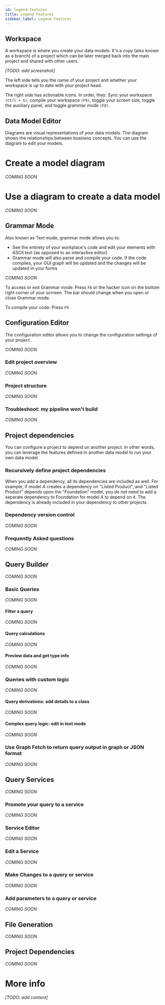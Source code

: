 ```yaml
---
id: legend-features
title: Legend Features
sidebar_label: Legend Features
---
```


## Workspace
A workspace is where you create your data models. It's a copy (also known as a branch) of a project which can be later merged back into the main project and shared with other users.

_[TODO: add screenshot]_

The left side tells you the name of your project and whether your workspace is up to date with your project head.

The right side has actionable icons. In order, they: Sync your workspace `(Ctrl + S)`, compile your workspace `(F9)`, toggle your screen size, toggle the auxiliary panel, and toggle grammar mode `(F8)`.

## Data Model Editor

Diagrams are visual representations of your data models. The diagram shows the relationships between business concepts. You can use the diagram to edit your models.

# Create a model diagram
_COMING SOON_

# Use a diagram to create a data model
_COMING SOON_

## Grammar Mode

Also known as Text mode, grammar mode allows you to:
- See the entirety of your workplace's code and edit your elements with ASCII text (as opposed to an interactive editor)
- Grammar mode will also parse and compile your code. If the code compiles, your GUI graph will be updated and the changes will be updated in your forms

_COMING SOON_

To access or exit Grammar mode: Press `F8` or the hacker icon on the bottom right corner of your scrreen. The bar should change when you open or close Grammar mode. 

To compile your code: Press `F9`

## Configuration Editor

The configuration editor allows you to change the configuration settings of your project.

_COMING SOON_

### Edit project overview
_COMING SOON_

### Project structure
_COMING SOON_

### Troubleshoot: my pipeline won't build
_COMING SOON_

## Project dependencies
You can configure a project to depend on another project. In other words, you can leverage the features defined in another data model to run your own data model. 

### Recursively define project dependencies
When you add a dependency, all its dependencies are included as well. For example, if model $A$ creates a dependency on "Listed Product", and "Listed Product" depends upon the "Foundation" model, you _do not_ need to add a separate dependency to Foundation for model $A$ to depend on it. The dependency is already included in your dependency to other projects.

### Dependency version control
_COMING SOON_

### Frequently Asked questions
_COMING SOON_

## Query Builder
_COMING SOON_

### Basic Queries
_COMING SOON_

#### Filter a query
_COMING SOON_

#### Query calculations
_COMING SOON_

#### Preview data and get type info
_COMING SOON_

### Queries with custom logic
_COMING SOON_

#### Query derivations: add details to a class
_COMING SOON_

#### Complex query logic: edit in text mode
_COMING SOON_


### Use Graph Fetch to return query output in graph or JSON format
_COMING SOON_

## Query Services 
_COMING SOON_

### Promote your query to a service
_COMING SOON_

### Service Editor
_COMING SOON_

### Edit a Service
_COMING SOON_

### Make Changes to a query or service
_COMING SOON_

### Add parameters to a query or service
_COMING SOON_





## File Generation
_COMING SOON_

## Project Dependencies
_COMING SOON_

# More info
_[TODO: add content]_
